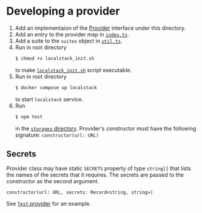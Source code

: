 # Developing a provider

1. Add an implementaion of the [Provider](../Provider.ts) interface under this directory.
2. Add an entry to the provider map in [`index.ts`](./index.ts).
3. Add a suite to the `suites` object in [`util.ts`](../.test/util.ts).
4. Run in root directory
    ```bash
    $ chmod +x localstack_init.sh
    ```
    to make [`localstack_init.sh`](../../../../localstack_init.sh) script executable.
5. Run in root directory 
    ```bash
    $ docker compose up localstack
    ```
    to start `localstack` service.
6. Run 
    ```bash
    $ npm test
    ```
    in the [`storages` directory](../..).
  Provider's constructor must have the following signature: `constructor(url: URL)`

## Secrets

Provider class may have static `SECRETS` property of type `string[]` that lists the names of the secrets that it
requires.
The secrets are passed to the constructor as the second argument.

`constructor(url: URL, secrets: Record<string, string>)`

See [`Test` provider](./Test.ts) for an example.

